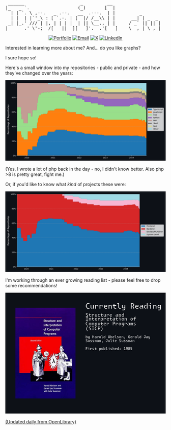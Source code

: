 <pre>
 ______                     _         __                     
|_   _ `.                  (_)       [  |       
  | | `. \ ,--.   _ .--.   __  .---.  | |         _            ___  _               _     
  | |  | |`'_\ : [ `.-. | [  |/ /__\\ | |      __| | _  _     | _ \| | ___  ___ ___(_) ___
 _| |_.' /// | |, | | | |  | || \__., | |     / _` || || |    |  _/| |/ -_)(_-<(_-<| |(_-<
|______.' \'-;__/[___||__][___]'.__.'[___]    \__,_| \_,_|    |_|  |_|\___|/__//__/|_|/__/
</pre>
<div align="center">

[![Portfolio](https://img.shields.io/badge/daniel.du&dash;pless.is-000000?style=for-the-badge&logo=About.me&logoColor=white)](https://daniel.du-pless.is)
[![Email](https://img.shields.io/badge/daniel@du&dash;pless\.is-D14836?style=for-the-badge&logo=gmail&logoColor=white)](mailto:daniel@du-pless.is)
[![X](https://img.shields.io/badge/MARS_BOER-000000?style=for-the-badge&logo=x&logoColor=white)](https://twitter.com/mars_boer)
[![LinkedIn](https://img.shields.io/badge/dfples-0077B5?style=for-the-badge&logo=linkedin&logoColor=white)](https://linkedin/something)

</div>

Interested in learning more about me?
And... do you like graphs?

I sure hope so!

Here's a small window into my repositories - public and private - and how they've changed over the years:
<picture>

  <source media="(prefers-color-scheme: dark)" srcset="./media/repo_languages_dark_mode.png">
  <source media="(prefers-color-scheme: light)" srcset="./media/repo_languages_light_mode.png">
  <img alt="Repository Languages" src="./media/repo_languages_dark_mode.png">
</picture>

(Yes, I wrote a lot of php back in the day - no, I didn't know better. Also php >8 is pretty great, fight me.)

Or, if you'd like to know what _kind_ of projects these were:
<picture>

  <source media="(prefers-color-scheme: dark)" srcset="./media/repo_areas_dark_mode.png">
  <source media="(prefers-color-scheme: light)" srcset="./media/repo_areas_light_mode.png">
  <img alt="Repository Areas" src="./media/repo_areas_dark_mode.png">
</picture>

I'm working through an ever growing reading list - please feel free to drop some recommendations!
<picture>

  <source media="(prefers-color-scheme: dark)" srcset="./media/currently_reading_dark_mode.png">
  <source media="(prefers-color-scheme: light)" srcset="./media/currently_reading_light_mode.png">
  <img alt="Currently Reading" src="./media/currently_reading_dark_mode.png">
</picture>

[(Updated daily from OpenLibrary)](https://openlibrary.org/)
